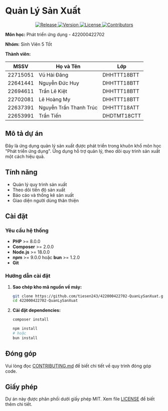 # Quản Lý Sản Xuất

<p align="center">
  <a href="https://github.com/tiesen243/422000422702-QuanLySanXuat/actions/workflows/release.yml">
    <img src="https://github.com/tiesen243/422000422702-QuanLySanXuat/actions/workflows/release.yml/badge.svg" alt="Release">
  </a>
  <a href="https://github.com/tiesen243/422000422702-QuanLySanXuat/releases">
    <img src="https://img.shields.io/github/package-json/v/tiesen243/422000422702-QuanLySanXuat/dev" alt="Version">
  </a>
  <a href="LICENSE">
    <img src="https://img.shields.io/github/license/tiesen243/422000422702-QuanLySanXuat" alt="License">
  </a>
  <a href="https://github.com/tiesen243/422000422702-QuanLySanXuat/graphs/contributors">
    <img src="https://img.shields.io/github/contributors/tiesen243/422000422702-QuanLySanXuat" alt="Contributors">
  </a>
</p>

**Môn học:** Phát triển ứng dụng - 422000422702

**Nhóm:** Sinh Viên 5 Tốt

**Thành viên:**

| MSSV     | Họ và Tên              | Lớp         |
| -------- | ---------------------- | ----------- |
| 22715051 | Vũ Hải Đăng            | DHHTTT18BTT |
| 22641441 | Nguyễn Đức Huy         | DHHTTT18BTT |
| 22694611 | Trần Lê Kiệt           | DHHTTT18BTT |
| 22702081 | Lê Hoàng My            | DHHTTT18BTT |
| 22637391 | Nguyễn Trần Thanh Trúc | DHHTTT18ATT |
| 22653991 | Trần Tiến              | DHDTMT18CTT |

## Mô tả dự án

Đây là ứng dụng quản lý sản xuất được phát triển trong khuôn khổ môn học "Phát triển ứng dụng". Ứng dụng hỗ trợ quản lý, theo dõi quy trình sản xuất một cách hiệu quả.

## Tính năng

- Quản lý quy trình sản xuất
- Theo dõi tiến độ sản xuất
- Báo cáo và thống kê sản xuất
- Giao diện người dùng thân thiện

## Cài đặt

### Yêu cầu hệ thống

- **PHP** >= 8.0.0
- **Composer** >= 2.0.0
- **Node.js** >= 18.0.0
- **npm** >= 9.0.0 hoặc **bun** >= 1.2.0
- **Git**

### Hướng dẫn cài đặt

1. **Sao chép kho mã nguồn về máy:**

   ```bash
   git clone https://github.com/tiesen243/422000422702-QuanLySanXuat.git
   cd 422000422702-QuanLySanXuat
   ```

2. **Cài đặt dependencies:**

   ```bash
   composer install

   npm install
   # hoặc
   bun install
   ```

## Đóng góp

Vui lòng đọc [CONTRIBUTING.md](.github/CONTRIBUTING.md) để biết chi tiết về quy trình đóng góp code.

## Giấy phép

Dự án này được phân phối dưới giấy phép MIT. Xem file [LICENSE](LICENSE) để biết thêm chi tiết.
